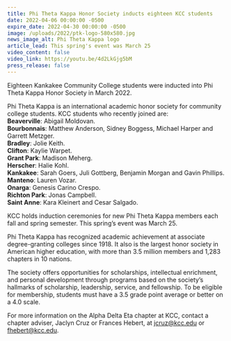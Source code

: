 ```yaml
---
title: Phi Theta Kappa Honor Society inducts eighteen KCC students
date: 2022-04-06 00:00:00 -0500
expire_date: 2022-04-30 00:00:00 -0500
image: /uploads/2022/ptk-logo-580x580.jpg
news_image_alt: Phi Theta Kappa logo
article_lead: This spring's event was March 25
video_content: false
video_link: https://youtu.be/4d2LkGjg5bM
press_release: false
---
```

Eighteen Kankakee Community College students were inducted into Phi Theta Kappa Honor Society in March 2022.

Phi Theta Kappa is an international academic honor society for community college students. KCC students who recently joined are:<br>**Beaverville**\: Abigail Moldovan.<br>**Bourbonnais**\: Matthew Anderson, Sidney Boggess, Michael Harper and Garrett Metzger.<br>**Bradley**\: Jolie Keith.<br>**Clifton**\: Kaylie Warpet.<br>**Grant Park**\: Madison Meherg.<br>**Herscher**\: Halie Kohl.<br>**Kankakee**\: Sarah Goers, Juli Gottberg, Benjamin Morgan and Gavin Phillips.<br>**Manteno**\: Lauren Vozar.<br>**Onarga**\: Genesis Carino Crespo.<br>**Richton Park**\: Jonas Campbell.<br>**Saint Anne**\: Kara Kleinert and Cesar Salgado.

KCC holds induction ceremonies for new Phi Theta Kappa members each fall and spring semester. This spring’s event was March 25.

Phi Theta Kappa has recognized academic achievement at associate degree-granting colleges since 1918. It also is the largest honor society in American higher education, with more than 3.5 million members and 1,283 chapters in 10 nations.

The society offers opportunities for scholarships, intellectual enrichment, and personal development through programs based on the society’s hallmarks of scholarship, leadership, service, and fellowship. To be eligible for membership, students must have a 3.5 grade point average or better on a 4.0 scale.

For more information on the Alpha Delta Eta chapter at KCC, contact a chapter adviser, Jaclyn Cruz or Frances Hebert, at [jcruz@kcc.edu](mailto:jcruz@kcc.edu) or [fhebert@kcc.edu](mailto:fhebert@kcc.edu).
